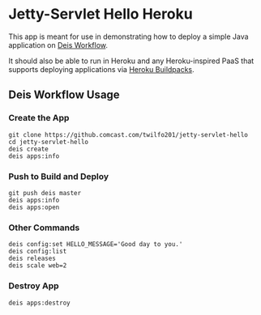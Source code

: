 Jetty-Servlet Hello Heroku
==========================

This app is meant for use in demonstrating how to deploy a simple Java application on [Deis Workflow](https://deis.com/docs/workflow/).

It should also be able to run in Heroku and any Heroku-inspired PaaS that supports deploying applications via [Heroku Buildpacks](https://devcenter.heroku.com/articles/buildpacks).

Deis Workflow Usage
-------------------
### Create the App
```
git clone https://github.comcast.com/twilfo201/jetty-servlet-hello
cd jetty-servlet-hello
deis create
deis apps:info
```
### Push to Build and Deploy
```
git push deis master
deis apps:info
deis apps:open
```
### Other Commands
```
deis config:set HELLO_MESSAGE='Good day to you.'
deis config:list
deis releases
deis scale web=2
```
### Destroy App
```
deis apps:destroy
```
